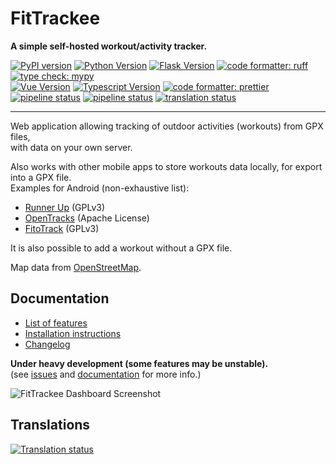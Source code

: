 # FitTrackee
**A simple self-hosted workout/activity tracker.**  

[![PyPI version](https://img.shields.io/pypi/v/fittrackee.svg)](https://pypi.org/project/fittrackee/) 
[![Python Version](https://img.shields.io/badge/python-3.8+-brightgreen.svg)](https://python.org)
[![Flask Version](https://img.shields.io/badge/flask-3.0-brightgreen.svg)](http://flask.pocoo.org/) 
[![code formatter: ruff](https://img.shields.io/badge/code%20formatter-ruff-d7ff64)](https://github.com/psf/black) 
[![type check: mypy](https://img.shields.io/badge/type%20check-mypy-blue)](http://mypy-lang.org/)  
[![Vue Version](https://img.shields.io/badge/vue-3.4-brightgreen.svg)](https://v3.vuejs.org/) 
[![Typescript Version](https://img.shields.io/npm/types/typescript)](https://www.typescriptlang.org/) 
[![code formatter: prettier](https://img.shields.io/badge/code%20formatter-prettier-ff69b4.svg)](https://github.com/prettier/prettier)  
[![pipeline status](https://github.com/SamR1/FitTrackee/actions/workflows/.tests-python.yml/badge.svg)](https://github.com/SamR1/FitTrackee/actions/workflows/.tests-python.yml)
[![pipeline status](https://github.com/SamR1/FitTrackee/actions/workflows/.tests-javascript.yml/badge.svg)](https://github.com/SamR1/FitTrackee/actions/workflows/.tests-javascript.yml)
[![translation status](https://hosted.weblate.org/widgets/fittrackee/-/svg-badge.svg)](https://hosted.weblate.org/engage/fittrackee/)  

---

Web application allowing tracking of outdoor activities (workouts) from GPX files, \
with data on your own server.  

Also works with other mobile apps to store workouts data locally, for export into a GPX file.  
Examples for Android (non-exhaustive list):  
* [Runner Up](https://github.com/jonasoreland/runnerup) (GPLv3)  
* [OpenTracks](https://github.com/OpenTracksApp/OpenTracks) (Apache License)  
* [FitoTrack](https://codeberg.org/jannis/FitoTrack) (GPLv3)  

It is also possible to add a workout without a GPX file.

Map data from [OpenStreetMap](https://www.openstreetmap.org).  

## Documentation

- [List of features](https://samr1.github.io/FitTrackee/en/features.html)
- [Installation instructions](https://samr1.github.io/FitTrackee/en/installation.html)
- [Changelog](https://samr1.github.io/FitTrackee/en/changelog.html)

**Under heavy development (some features may be unstable).**  
(see [issues](https://github.com/SamR1/FitTrackee/issues) and [documentation](https://samr1.github.io/FitTrackee) for more info.)  

![FitTrackee Dashboard Screenshot](https://samr1.github.io/FitTrackee/en/_images/fittrackee_screenshot-01.png)

## Translations

<a href="https://hosted.weblate.org/engage/fittrackee/">
<img src="https://hosted.weblate.org/widget/fittrackee/horizontal-auto.svg" alt="Translation status" />
</a>
